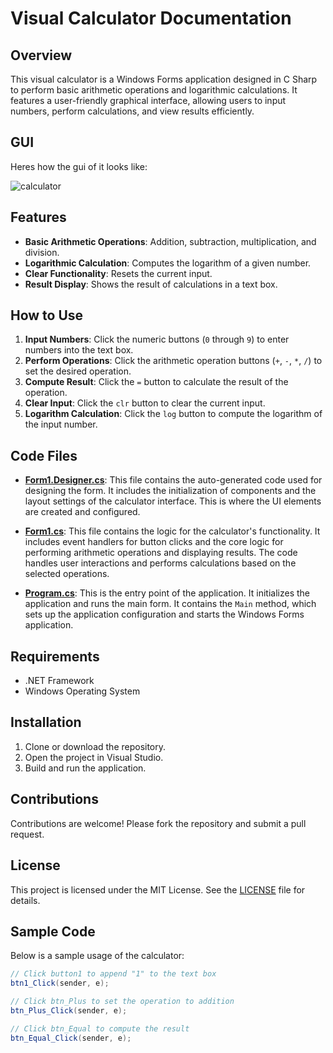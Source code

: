 # Visual Calculator Documentation

## Overview

This visual calculator is a Windows Forms application designed in C Sharp to perform basic arithmetic operations and logarithmic calculations. It features a user-friendly graphical interface, allowing users to input numbers, perform calculations, and view results efficiently.
## GUI
Heres how the gui of it looks like:

![calculator](https://github.com/user-attachments/assets/e47fd52e-bc9c-4e85-a2b6-4e0866171dfd)


## Features

- **Basic Arithmetic Operations**: Addition, subtraction, multiplication, and division.
- **Logarithmic Calculation**: Computes the logarithm of a given number.
- **Clear Functionality**: Resets the current input.
- **Result Display**: Shows the result of calculations in a text box.

## How to Use

1. **Input Numbers**: Click the numeric buttons (`0` through `9`) to enter numbers into the text box.
2. **Perform Operations**: Click the arithmetic operation buttons (`+`, `-`, `*`, `/`) to set the desired operation.
3. **Compute Result**: Click the `=` button to calculate the result of the operation.
4. **Clear Input**: Click the `clr` button to clear the current input.
5. **Logarithm Calculation**: Click the `log` button to compute the logarithm of the input number.

## Code Files

- **[Form1.Designer.cs](Form1.Designer.cs)**: This file contains the auto-generated code used for designing the form. It includes the initialization of components and the layout settings of the calculator interface. This is where the UI elements are created and configured.

- **[Form1.cs](Form1.cs)**: This file contains the logic for the calculator's functionality. It includes event handlers for button clicks and the core logic for performing arithmetic operations and displaying results. The code handles user interactions and performs calculations based on the selected operations.

- **[Program.cs](Program.cs)**: This is the entry point of the application. It initializes the application and runs the main form. It contains the `Main` method, which sets up the application configuration and starts the Windows Forms application.

## Requirements

- .NET Framework
- Windows Operating System

## Installation

1. Clone or download the repository.
2. Open the project in Visual Studio.
3. Build and run the application.

## Contributions

Contributions are welcome! Please fork the repository and submit a pull request.

## License

This project is licensed under the MIT License. See the [LICENSE](LICENSE) file for details.

## Sample Code

Below is a sample usage of the calculator:

```csharp
// Click button1 to append "1" to the text box
btn1_Click(sender, e);

// Click btn_Plus to set the operation to addition
btn_Plus_Click(sender, e);

// Click btn_Equal to compute the result
btn_Equal_Click(sender, e);
